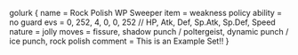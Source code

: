 golurk
{
    name = Rock Polish WP Sweeper
    item = weakness policy
    ability = no guard
    evs = 0, 252, 4, 0, 0, 252 // HP, Atk, Def, Sp.Atk, Sp.Def, Speed
    nature = jolly
    moves = fissure, shadow punch / poltergeist, dynamic punch / ice punch, rock polish
   comment = This is an Example Set!! 
}